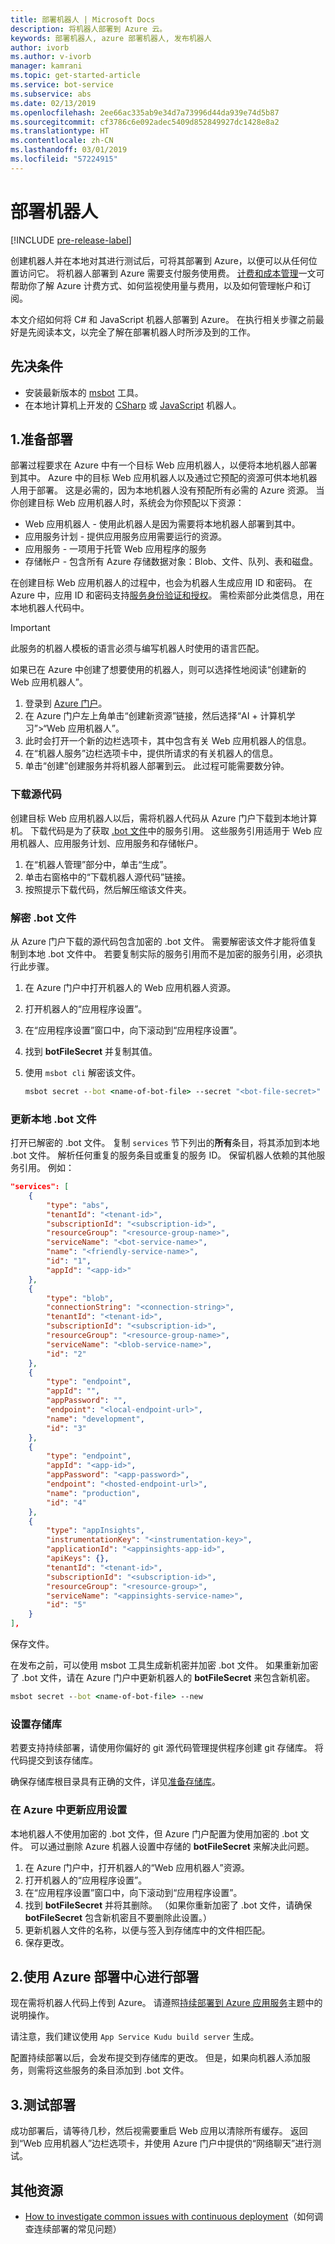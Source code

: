 ```yaml
---
title: 部署机器人 | Microsoft Docs
description: 将机器人部署到 Azure 云。
keywords: 部署机器人, azure 部署机器人, 发布机器人
author: ivorb
ms.author: v-ivorb
manager: kamrani
ms.topic: get-started-article
ms.service: bot-service
ms.subservice: abs
ms.date: 02/13/2019
ms.openlocfilehash: 2ee66ac335ab9e34d7a73996d44da939e74d5b87
ms.sourcegitcommit: cf3786c6e092adec5409d852849927dc1428e8a2
ms.translationtype: HT
ms.contentlocale: zh-CN
ms.lasthandoff: 03/01/2019
ms.locfileid: "57224915"
---
```

# <a name="deploy-your-bot"></a>部署机器人

[!INCLUDE [pre-release-label](./includes/pre-release-label.md)]

创建机器人并在本地对其进行测试后，可将其部署到 Azure，以便可以从任何位置访问它。 将机器人部署到 Azure 需要支付服务使用费。 [计费和成本管理](https://docs.microsoft.com/en-us/azure/billing/)一文可帮助你了解 Azure 计费方式、如何监视使用量与费用，以及如何管理帐户和订阅。

本文介绍如何将 C# 和 JavaScript 机器人部署到 Azure。 在执行相关步骤之前最好是先阅读本文，以完全了解在部署机器人时所涉及到的工作。

## <a name="prerequisites"></a>先决条件

- 安装最新版本的 [msbot](https://github.com/Microsoft/botbuilder-tools/tree/master/packages/MSBot) 工具。
- 在本地计算机上开发的 [CSharp](./dotnet/bot-builder-dotnet-sdk-quickstart.md) 或 [JavaScript](./javascript/bot-builder-javascript-quickstart.md) 机器人。

## <a name="1-prepare-for-deployment"></a>1.准备部署
部署过程要求在 Azure 中有一个目标 Web 应用机器人，以便将本地机器人部署到其中。 Azure 中的目标 Web 应用机器人以及通过它预配的资源可供本地机器人用于部署。 这是必需的，因为本地机器人没有预配所有必需的 Azure 资源。 当你创建目标 Web 应用机器人时，系统会为你预配以下资源：
-   Web 应用机器人 - 使用此机器人是因为需要将本地机器人部署到其中。
-   应用服务计划 - 提供应用服务应用需要运行的资源。
-   应用服务 - 一项用于托管 Web 应用程序的服务
-   存储帐户 - 包含所有 Azure 存储数据对象：Blob、文件、队列、表和磁盘。

在创建目标 Web 应用机器人的过程中，也会为机器人生成应用 ID 和密码。 在 Azure 中，应用 ID 和密码支持[服务身份验证和授权](https://docs.microsoft.com/azure/app-service/overview-authentication-authorization)。 需检索部分此类信息，用在本地机器人代码中。 

> [!IMPORTANT]
> 此服务的机器人模板的语言必须与编写机器人时使用的语言匹配。

如果已在 Azure 中创建了想要使用的机器人，则可以选择性地阅读“创建新的 Web 应用机器人”。

1. 登录到 [Azure 门户](https://portal.azure.com)。
1. 在 Azure 门户左上角单击“创建新资源”链接，然后选择“AI + 计算机学习”>“Web 应用机器人”。
1. 此时会打开一个新的边栏选项卡，其中包含有关 Web 应用机器人的信息。 
1. 在“机器人服务”边栏选项卡中，提供所请求的有关机器人的信息。
1. 单击“创建”创建服务并将机器人部署到云。 此过程可能需要数分钟。

### <a name="download-the-source-code"></a>下载源代码
创建目标 Web 应用机器人以后，需将机器人代码从 Azure 门户下载到本地计算机。 下载代码是为了获取 [.bot 文件](./v4sdk/bot-file-basics.md)中的服务引用。 这些服务引用适用于 Web 应用机器人、应用服务计划、应用服务和存储帐户。 

1. 在“机器人管理”部分中，单击“生成”。
1. 单击右窗格中的“下载机器人源代码”链接。
1. 按照提示下载代码，然后解压缩该文件夹。

### <a name="decrypt-the-bot-file"></a>解密 .bot 文件

从 Azure 门户下载的源代码包含加密的 .bot 文件。 需要解密该文件才能将值复制到本地 .bot 文件中。 若要复制实际的服务引用而不是加密的服务引用，必须执行此步骤。  

1. 在 Azure 门户中打开机器人的 Web 应用机器人资源。
1. 打开机器人的“应用程序设置”。
1. 在“应用程序设置”窗口中，向下滚动到“应用程序设置”。
1. 找到 **botFileSecret** 并复制其值。
1. 使用 `msbot cli` 解密该文件。

    ```cmd
    msbot secret --bot <name-of-bot-file> --secret "<bot-file-secret>" --clear
    ```

### <a name="update-your-local-bot-file"></a>更新本地 .bot 文件

打开已解密的 .bot 文件。 复制 `services` 节下列出的**所有**条目，将其添加到本地 .bot 文件。 解析任何重复的服务条目或重复的服务 ID。 保留机器人依赖的其他服务引用。 例如：

```json
"services": [
    {
        "type": "abs",
        "tenantId": "<tenant-id>",
        "subscriptionId": "<subscription-id>",
        "resourceGroup": "<resource-group-name>",
        "serviceName": "<bot-service-name>",
        "name": "<friendly-service-name>",
        "id": "1",
        "appId": "<app-id>"
    },
    {
        "type": "blob",
        "connectionString": "<connection-string>",
        "tenantId": "<tenant-id>",
        "subscriptionId": "<subscription-id>",
        "resourceGroup": "<resource-group-name>",
        "serviceName": "<blob-service-name>",
        "id": "2"
    },
    {
        "type": "endpoint",
        "appId": "",
        "appPassword": "",
        "endpoint": "<local-endpoint-url>",
        "name": "development",
        "id": "3"
    },
    {
        "type": "endpoint",
        "appId": "<app-id>",
        "appPassword": "<app-password>",
        "endpoint": "<hosted-endpoint-url>",
        "name": "production",
        "id": "4"
    },
    {
        "type": "appInsights",
        "instrumentationKey": "<instrumentation-key>",
        "applicationId": "<appinsights-app-id>",
        "apiKeys": {},
        "tenantId": "<tenant-id>",
        "subscriptionId": "<subscription-id>",
        "resourceGroup": "<resource-group>",
        "serviceName": "<appinsights-service-name>",
        "id": "5"
    }
],
```

保存文件。

在发布之前，可以使用 msbot 工具生成新机密并加密 .bot 文件。 如果重新加密了 .bot 文件，请在 Azure 门户中更新机器人的 **botFileSecret** 来包含新机密。

```cmd
msbot secret --bot <name-of-bot-file> --new
```

### <a name="setup-a-repository"></a>设置存储库

若要支持持续部署，请使用你偏好的 git 源代码管理提供程序创建 git 存储库。 将代码提交到该存储库。

确保存储库根目录具有正确的文件，详见[准备存储库](https://docs.microsoft.com/azure/app-service/deploy-continuous-deployment#prepare-your-repository)。

### <a name="update-app-settings-in-azure"></a>在 Azure 中更新应用设置
本地机器人不使用加密的 .bot 文件，但 Azure 门户配置为使用加密的 .bot 文件。 可以通过删除 Azure 机器人设置中存储的 **botFileSecret** 来解决此问题。
1. 在 Azure 门户中，打开机器人的“Web 应用机器人”资源。
1. 打开机器人的“应用程序设置”。
1. 在“应用程序设置”窗口中，向下滚动到“应用程序设置”。
1. 找到 **botFileSecret** 并将其删除。 （如果你重新加密了 .bot 文件，请确保 **botFileSecret** 包含新机密且不要删除此设置。）
1. 更新机器人文件的名称，以便与签入到存储库中的文件相匹配。
1. 保存更改。

## <a name="2-deploy-using-azure-deployment-center"></a>2.使用 Azure 部署中心进行部署

现在需将机器人代码上传到 Azure。 请遵照[持续部署到 Azure 应用服务](https://docs.microsoft.com/azure/app-service/deploy-continuous-deployment)主题中的说明操作。

请注意，我们建议使用 `App Service Kudu build server` 生成。

配置持续部署以后，会发布提交到存储库的更改。 但是，如果向机器人添加服务，则需将这些服务的条目添加到 .bot 文件。

## <a name="3-test-your-deployment"></a>3.测试部署

成功部署后，请等待几秒，然后视需要重启 Web 应用以清除所有缓存。 返回到“Web 应用机器人”边栏选项卡，并使用 Azure 门户中提供的“网络聊天”进行测试。

## <a name="additional-resources"></a>其他资源

- [How to investigate common issues with continuous deployment](https://github.com/projectkudu/kudu/wiki/Investigating-continuous-deployment)（如何调查连续部署的常见问题）

<!--

## Prerequisites

[!INCLUDE [prerequisite snippet](~/includes/deploy/snippet-prerequisite.md)]


## Deploy JavaScript and C# bots using az cli

You've already created and tested a bot locally, and now you want to deploy it to Azure. These steps assume that you have created the required Azure resources.

[!INCLUDE [az login snippet](~/includes/deploy/snippet-az-login.md)]

### Create a Web App Bot

If you don't already have a resource group to which to publish your bot, create one:

[!INCLUDE [az create group snippet](~/includes/deploy/snippet-az-create-group.md)]

[!INCLUDE [az create web app snippet](~/includes/deploy/snippet-create-web-app.md)]

Before proceeding, read the instructions that apply to you based on the type of email account you use to log in to Azure.

#### MSA email account

If you are using an [MSA](https://en.wikipedia.org/wiki/Microsoft_account) email account, you will need to create the app ID and app password on the Application Registration Portal to use with `az bot create` command.

[!INCLUDE [create bot msa snippet](~/includes/deploy/snippet-create-bot-msa.md)]

#### Business or school account

[!INCLUDE [create bot snippet](~/includes/deploy/snippet-create-bot.md)]

### Download the bot from Azure

Next, download the bot you just created. 
[!INCLUDE [download bot snippet](~/includes/deploy/snippet-download-bot.md)]

### Decrypt the downloaded .bot file and use in your project

The sensitive information in the .bot file is encrypted.

[!INCLUDE [decrypt bot snippet](~/includes/deploy/snippet-decrypt-bot.md)]

### Update the .bot file

If your bot uses LUIS, QnA Maker, or Dispatch services, you will need to add references to them to your .bot file. Otherwise, you can skip this step.

1. Open your bot in the BotFramework Emulator, using the new .bot file. The bot does not need to be running locally.
1. In the **BOT EXPLORER** panel, expand the **SERVICES** section.
1. To add references to LUIS apps, click the plus-sign (+) to the right of **SERVICES**.
   1. Select **Add Language Understanding (LUIS)**.
   1. If it prompts you to log into your Azure account, do so.
   1. It presents a list of LUIS applications you have access to. Select the ones for your bot.
1. To add references to a QnA Maker knowledge base, click the plus-sign (+) to the right of **SERVICES**.
   1. Select **Add QnA Maker**.
   1. If it prompts you to log into your Azure account, do so.
   1. It presents a list of knowledge bases you have access to. Select the ones for your bot.
1. To add references to Dispatch models, click the plus-sign (+) to the right of **SERVICES**.
   1. Select **Add Dispatch**.
   1. If it prompts you to log into your Azure account, do so.
   1. It presents a list of Dispatch models you have access to. Select the ones for your bot.

### Test your bot locally

At this point, your bot should work the same way it did with the old .bot file. Make sure that it works as expected with the new .bot file.

### Publish your bot to Azure

[!INCLUDE [publish snippet](~/includes/deploy/snippet-publish.md)]


[!INCLUDE [clear encryption snippet](~/includes/deploy/snippet-clear-encryption.md)]

## Additional resources

[!INCLUDE [additional resources snippet](~/includes/deploy/snippet-additional-resources.md)]

## Next steps
> [!div class="nextstepaction"]
> [Set up continous deployment](bot-service-build-continuous-deployment.md)

-->
